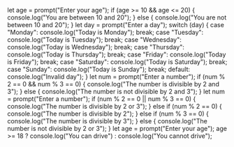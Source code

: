let age = prompt("Enter your age");
if (age >= 10 && age <= 20) {
  console.log("You are between 10 and 20");
} else {
  console.log("You are not between 10 and 20");
}
let day = prompt("Enter a day");
switch (day) {
  case "Monday":
    console.log("Today is Monday");
    break;
  case "Tuesday":
    console.log("Today is Tuesday");
    break;
  case "Wednesday":
    console.log("Today is Wednesday");
    break;
  case "Thursday":
    console.log("Today is Thursday");
    break;
  case "Friday":
    console.log("Today is Friday");
    break;
  case "Saturday":
    console.log("Today is Saturday");
    break;
  case "Sunday":
    console.log("Today is Sunday");
    break;
  default:
    console.log("Invalid day");
}
let num = prompt("Enter a number");
if (num % 2 == 0 && num % 3 == 0) {
  console.log("The number is divisible by 2 and 3");
} else {
  console.log("The number is not divisible by 2 and 3");
}
let num = prompt("Enter a number");
if (num % 2 == 0 || num % 3 == 0) {
  console.log("The number is divisible by 2 or 3");
} else if (num % 2 == 0) {
  console.log("The number is divisible by 2");
} else if (num % 3 == 0) {
  console.log("The number is divisible by 3");
} else {
  console.log("The number is not divisible by 2 or 3");
}
let age = prompt("Enter your age");
age >= 18
  ? console.log("You can drive")
  : console.log("You cannot drive");
